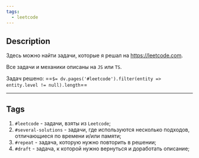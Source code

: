 ```yaml
---
tags:
  - leetcode
---
```

## Description

Здесь можно найти задачи, которые я решал на https://leetcode.com.

Все задачи и механики описаны на `JS` или `TS`.

Задач решено: ==`$= dv.pages('#leetcode').filter(entity => entity.level != null).length`==

---
## Tags

1. `#leetcode` - задачи, взяты из `Leetcode`;
2. `#several-solutions` - задачи, где используются несколько подходов, отличающиеся по времени и/или памяти;
3. `#repeat` - задача, которую нужно повторить в решении;
4. `#draft` - задача, к которой нужно вернуться и доработать описание;